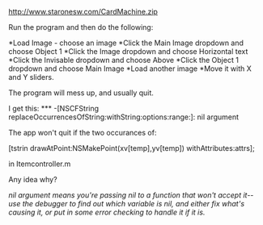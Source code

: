 

http://www.staronesw.com/CardMachine.zip

Run the program and then do the following:


*Load Image - choose an image
*Click the Main Image dropdown and choose Object 1
*Click the Image dropdown and choose Horizontal text
*Click the Invisable dropdown and choose Above
*Click the Object 1 dropdown and choose Main Image
*Load another image
*Move it with X and Y sliders. 


The program will mess up, and usually quit.

I get this:    *** -[NSCFString replaceOccurrencesOfString:withString:options:range:]: nil argument

The app won't quit if the two occurances of:

[tstrin drawAtPoint:NSMakePoint(xv[temp],yv[temp]) withAttributes:attrs]; 

in Itemcontroller.m

Any idea why?

*nil argument means you're passing nil to a function that won't accept it-- use the debugger to find out which variable is nil, and either fix what's causing it, or put in some error checking to handle it if it is.*
